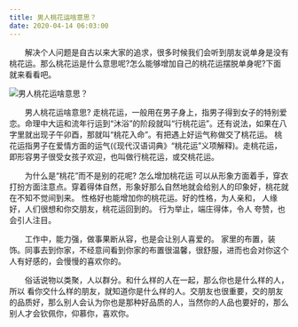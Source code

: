 ```yaml
---
title: 男人桃花运啥意思？
date: 2020-04-14 06:03:00
---
```




　　解决个人问题是自古以来大家的追求，很多时候我们会听到朋友说单身是没有桃花运。那么桃花运是什么意思呢?怎么能够增加自己的桃花运摆脱单身呢?下面就来看看吧。

![男人桃花运啥意思？](/img/49e6985f10a5448b08a48f145184f78c.jpg)

　　男人桃花运啥意思? 走桃花运，一般用在男子身上，指男子得到女子的特别爱恋。命理中大运和流年行运到“沐浴”的阶段就叫“行桃花运”。还有说法，如果在八字里就出现子午卯酉，那就叫“桃花入命”。有把遇上好运气称做交了桃花运。 桃花运指男子在爱情方面的运气(《现代汉语词典》“桃花运”义项解释)。走桃花运，即形容男子很受女孩子欢迎，也叫做行桃花运，或交桃花运。

　　为什么是“桃花”而不是别的花呢? 怎么增加桃花运 可以从形象方面着手，穿衣打扮方面注意点。穿着得体自然，形象好那么自然地就会给别人的印象好，桃花就在不知不觉间到来。 性格好也能增加你的桃花运。好的性格，为人亲和， 人缘好，人们很想和你交朋友，桃花运回到的。 行为举止，端庄得体，令人 夸赞，也会引人注目。

　　工作中，能力强，做事果断从容，也是会让别人喜爱的。 家里的布置，装饰。同事去到你家，不经意间看到你家的布置很温馨，很舒服，进而也会对你这个人有好感的，会慢慢的喜欢你的。

　　俗话说物以类聚，人以群分。和什么样的人在一起，那么你也是什么样的人，所以 看你交什么样的朋友，就知道你是什么样的人。交朋友也很重要，交的朋友的品质好，那么别人会认为你也是那种好品质的人，当然你的人品也要好的，那么别人才会钦佩你，仰慕你，喜欢你。